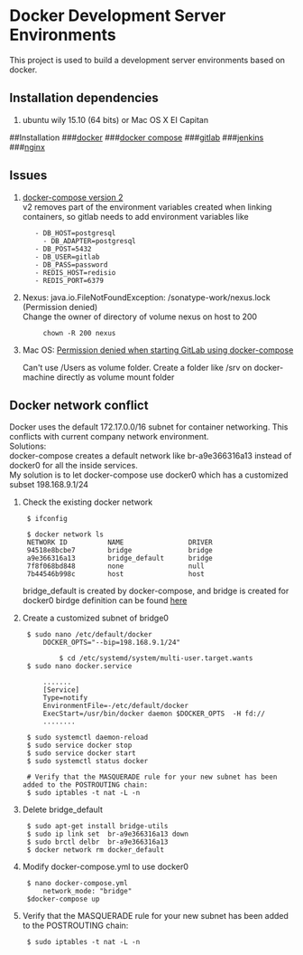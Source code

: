 # Docker Development Server Environments
This project is used to build a development server environments based on docker.

## Installation dependencies
1. ubuntu wily 15.10 (64 bits) or Mac OS X EI Capitan



##Installation
###[docker](doc/install/docker.md)
###[docker compose](doc/install/dockercompose.md)
###[gitlab](doc/install/gitlab.md)
###[jenkins](doc/install/jenkins.md)
###[nginx](doc/install/nginx.md)

## Issues
1. [docker-compose version 2](https://github.com/sameersbn/docker-gitlab/issues/630)    
v2 removes part of the environment variables created when linking containers, so gitlab needs to add environment variables like

     	  - DB_HOST=postgresql
		    - DB_ADAPTER=postgresql
	      - DB_POST=5432
	      - DB_USER=gitlab
	      - DB_PASS=password
	      - REDIS_HOST=redisio
	      - REDIS_PORT=6379

2. Nexus: java.io.FileNotFoundException: /sonatype-work/nexus.lock (Permission denied)  
   Change the owner of directory of volume nexus on host to 200

			chown -R 200 nexus

3. Mac OS: [Permission denied when starting GitLab using docker-compose](https://github.com/sameersbn/docker-gitlab/issues/410)

   Can't use /Users as volume folder. Create a folder like /srv on docker-machine directly as volume mount folder

## Docker network conflict  

Docker uses the default 172.17.0.0/16 subnet for container networking. This conflicts with current company network environment.    
Solutions:  
docker-compose creates a default network like br-a9e366316a13 instead of docker0 for all the inside services.  
My solution is to let docker-compose use docker0 which has a customized subset 198.168.9.1/24

1. Check the existing docker network

		$ ifconfig

		$ docker network ls
		NETWORK ID          NAME                DRIVER
		94518e8bcbe7        bridge              bridge
		a9e366316a13        bridge_default      bridge
		7f8f068bd848        none                null
		7b44546b998c        host                host

	bridge_default is created by docker-compose, and bridge is created for docker0
	birdge definition can be found [here](https://help.ubuntu.com/community/NetworkConnectionBridge)

2. Create a customized subnet of bridge0

		$ sudo nano /etc/default/docker
			DOCKER_OPTS="--bip=198.168.9.1/24"

                $ cd /etc/systemd/system/multi-user.target.wants
		$ sudo nano docker.service
		
			.......
			[Service]
			Type=notify
			EnvironmentFile=-/etc/default/docker
			ExecStart=/usr/bin/docker daemon $DOCKER_OPTS  -H fd://
			........

		$ sudo systemctl daemon-reload
		$ sudo service docker stop
		$ sudo service docker start
		$ sudo systemctl status docker		

		# Verify that the MASQUERADE rule for your new subnet has been added to the POSTROUTING chain:
		$ sudo iptables -t nat -L -n

3. Delete bridge_default

		$ sudo apt-get install bridge-utils
		$ sudo ip link set  br-a9e366316a13 down
		$ sudo brctl delbr  br-a9e366316a13
		$ docker network rm docker_default

4. Modify docker-compose.yml to use docker0

		$ nano docker-compose.yml
			network_mode: "bridge"
		$docker-compose up

5. Verify that the MASQUERADE rule for your new subnet has been added to the POSTROUTING chain:

		$ sudo iptables -t nat -L -n
